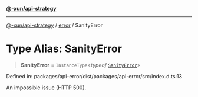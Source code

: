 [**@-xun/api-strategy**](../../README.md)

***

[@-xun/api-strategy](../../README.md) / [error](../README.md) / SanityError

# Type Alias: SanityError

> **SanityError** = `InstanceType`\<*typeof* [`SanityError`](../variables/SanityError.md)\>

Defined in: packages/api-error/dist/packages/api-error/src/index.d.ts:13

An impossible issue (HTTP 500).
